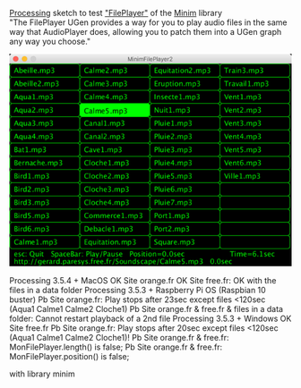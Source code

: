 [Processing](https://processing.org/) sketch to test ["FilePlayer"](http://code.compartmental.net/minim/fileplayer_class_fileplayer.html) of the [Minim](http://code.compartmental.net/minim/) library   
"The FilePlayer UGen provides a way for you to play audio files in the same way that AudioPlayer does, allowing you to patch them into a UGen graph any way you choose."  

![MinimFilePlayer2](MinimFilePlayer2.png)

Processing 3.5.4 + MacOS
   OK Site orange.fr 
   OK Site free.fr: 
   OK with the files in a data folder
Processing 3.5.3 + Raspberry Pi OS (Raspbian 10 buster)
   Pb Site orange.fr: Play stops after 23sec except files <120sec (Aqua1 Calme1 Calme2 Cloche1)
   Pb Site orange.fr & free.fr & files in a data folder: Cannot restart playback of a 2nd file
Processing 3.5.3 + Windows
   OK Site free.fr 
   Pb Site orange.fr: Play stops after 20sec except files <120sec (Aqua1 Calme1 Calme2 Cloche1)!
Pb Site orange.fr & free.fr: MonFilePlayer.length()   is false;
Pb Site orange.fr & free.fr: MonFilePlayer.position() is false;

with library minim  
